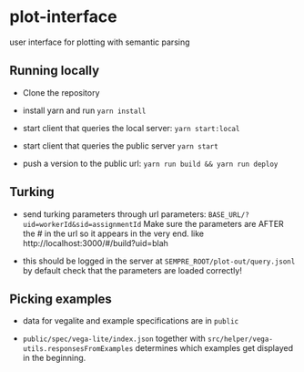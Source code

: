 # plot-interface

user interface for plotting with semantic parsing

## Running locally

* Clone the repository

* install yarn and run `yarn install`

* start client that queries the local server: `yarn start:local`

* start client that queries the public server `yarn start`

* push a version to the public url: `yarn run build && yarn run deploy`

## Turking

* send turking parameters through url parameters: `BASE_URL/?uid=workerId&sid=assignmentId` Make sure the parameters are AFTER the # in the url so it appears in the very end. like http://localhost:3000/#/build?uid=blah

* this should be logged in the server at `SEMPRE_ROOT/plot-out/query.jsonl` by default
check that the parameters are loaded correctly!

## Picking examples

* data for vegalite and example specifications are in `public`

* `public/spec/vega-lite/index.json` together with `src/helper/vega-utils.responsesFromExamples` determines which examples get displayed in the beginning.
